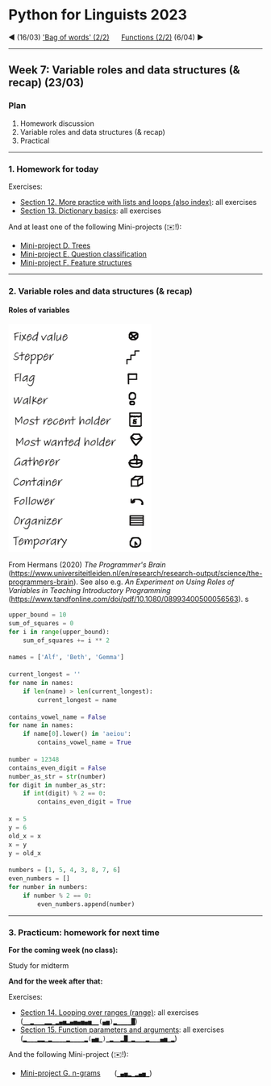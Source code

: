 
# Python for Linguists 2023

◄ (16/03) ['Bag of words' (2/2)](../classes/06_Bag_of_words_2.md)&nbsp;&nbsp;&nbsp;&nbsp;&nbsp;&nbsp;[Functions (2/2)](../classes/09_Functions_2.md) (6/04) ►

-------

## Week 7: Variable roles and data structures (& recap) (23/03)


### Plan
1. Homework discussion
2. Variable roles and data structures (& recap)
3. Practical


-------

### 1. Homework for today

Exercises:
- [Section 12. More practice with lists and loops (also index)](../exercises/12_more_lists_and_loops.md): all exercises
- [Section 13. Dictionary basics](../exercises/13_dictionary_basics.md): all exercises

And at least one of the following Mini-projects (✉️!):
- [Mini-project D. Trees](../projects/D_trees.md) 
- [Mini-project E. Question classification](../projects/E_question_classification.md) 
- [Mini-project F. Feature structures](../projects/F_feature_structures.md) 

-------

### 2. Variable roles and data structures (& recap)


#### Roles of variables

![image from Hermans with variable roles](images/hermans2020_roles.png)

From Hermans (2020) _The Programmer's Brain_ (https://www.universiteitleiden.nl/en/research/research-output/science/the-programmers-brain).
See also e.g. _An Experiment on Using Roles of Variables in Teaching Introductory Programming_ (https://www.tandfonline.com/doi/pdf/10.1080/08993400500056563).
s
```python
upper_bound = 10                   
sum_of_squares = 0                  
for i in range(upper_bound):             
    sum_of_squares += i ** 2
    
names = ['Alf', 'Beth', 'Gemma']         

current_longest = ''                   
for name in names:                       
    if len(name) > len(current_longest):
        current_longest = name

contains_vowel_name = False              
for name in names:                  
    if name[0].lower() in 'aeiou':
        contains_vowel_name = True

number = 12348                       
contains_even_digit = False          
number_as_str = str(number)             
for digit in number_as_str:          
    if int(digit) % 2 == 0:
        contains_even_digit = True
        
x = 5
y = 6
old_x = x                                   
x = y
y = old_x

numbers = [1, 5, 4, 3, 8, 7, 6]      
even_numbers = []                        
for number in numbers:
    if number % 2 == 0:
        even_numbers.append(number)

```

-------

### 3. Practicum: homework for next time

**For the coming week (no class):**

Study for midterm

**And for the week after that:**

Exercises:
- [Section 14. Looping over ranges (range)](../exercises/14_looping_over_ranges.md): all exercises&nbsp;&nbsp;&nbsp;&nbsp;&nbsp; (`▁▁▂▁▁▁▂▂▁▂▄▅▂▄▅▄▅▄▅▁▁(▄▅)▂▁▁▁▁█`)
- [Section 15. Function parameters and arguments](../exercises/15_function_parameters_and_arguments.md): all exercises&nbsp;&nbsp;&nbsp;&nbsp;&nbsp; (`▂▁▁▁▂▂▁▂▁▁▁▁▂▁▁▁▁▂(▄▅▁)▁▂▁▁▂█▁▂▁▁▁▂▁▁▁▄▅▁▂`)

And the following Mini-project (✉️!):
- [Mini-project G. n-grams](../projects/G_n-grams.md) &nbsp;&nbsp;&nbsp;&nbsp;&nbsp; (`▁▄▅▂▁▂▄▅▁`)

